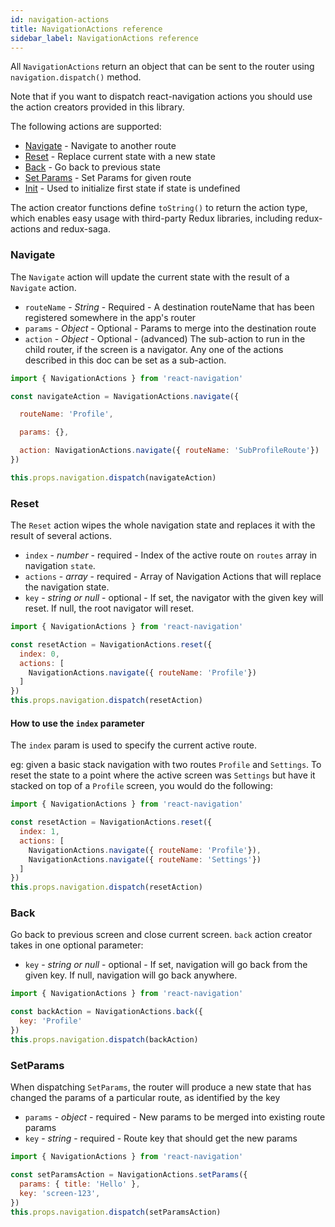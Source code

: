 ```yaml
---
id: navigation-actions
title: NavigationActions reference
sidebar_label: NavigationActions reference
---
```


All `NavigationActions` return an object that can be sent to the router using `navigation.dispatch()` method.

Note that if you want to dispatch react-navigation actions you should use the action creators provided in this library.

The following actions are supported:
* [Navigate](#Navigate) - Navigate to another route
* [Reset](#Reset) - Replace current state with a new state
* [Back](#Back) - Go back to previous state
* [Set Params](#SetParams) - Set Params for given route
* [Init](#Init) - Used to initialize first state if state is undefined

The action creator functions define `toString()` to return the action type, which enables easy usage with third-party Redux libraries, including redux-actions and redux-saga.

### Navigate

The `Navigate` action will update the current state with the result of a `Navigate` action.

- `routeName` - *String* - Required - A destination routeName that has been registered somewhere in the app's router
- `params` - *Object* - Optional - Params to merge into the destination route
- `action` - *Object* - Optional - (advanced) The sub-action to run in the child router, if the screen is a navigator. Any one of the actions described in this doc can be set as a sub-action.

```js
import { NavigationActions } from 'react-navigation'

const navigateAction = NavigationActions.navigate({

  routeName: 'Profile',

  params: {},

  action: NavigationActions.navigate({ routeName: 'SubProfileRoute'})
})

this.props.navigation.dispatch(navigateAction)

```


### Reset

The `Reset` action wipes the whole navigation state and replaces it with the result of several actions.

- `index` - *number* - required - Index of the active route on `routes` array in navigation `state`.
- `actions` - *array* - required - Array of Navigation Actions that will replace the navigation state.
- `key` - *string or null* - optional - If set, the navigator with the given key will reset. If null, the root navigator will reset.

```js
import { NavigationActions } from 'react-navigation'

const resetAction = NavigationActions.reset({
  index: 0,
  actions: [
    NavigationActions.navigate({ routeName: 'Profile'})
  ]
})
this.props.navigation.dispatch(resetAction)

```
#### How to use the `index` parameter
The `index` param is used to specify the current active route.

eg: given a basic stack navigation with two routes `Profile` and `Settings`.
To reset the state to a point where the active screen was `Settings` but have it stacked on top of a `Profile` screen, you would do the following:

```js
import { NavigationActions } from 'react-navigation'

const resetAction = NavigationActions.reset({
  index: 1,
  actions: [
    NavigationActions.navigate({ routeName: 'Profile'}),
    NavigationActions.navigate({ routeName: 'Settings'})
  ]
})
this.props.navigation.dispatch(resetAction)

```

### Back

Go back to previous screen and close current screen. `back` action creator takes in one optional parameter:
- `key` - *string or null* - optional - If set, navigation will go back from the given key. If null, navigation will go back anywhere.

```js
import { NavigationActions } from 'react-navigation'

const backAction = NavigationActions.back({
  key: 'Profile'
})
this.props.navigation.dispatch(backAction)

```

### SetParams

When dispatching `SetParams`, the router will produce a new state that has changed the params of a particular route, as identified by the key

- `params` - *object* - required - New params to be merged into existing route params
- `key` - *string* - required - Route key that should get the new params

```js
import { NavigationActions } from 'react-navigation'

const setParamsAction = NavigationActions.setParams({
  params: { title: 'Hello' },
  key: 'screen-123',
})
this.props.navigation.dispatch(setParamsAction)

```
